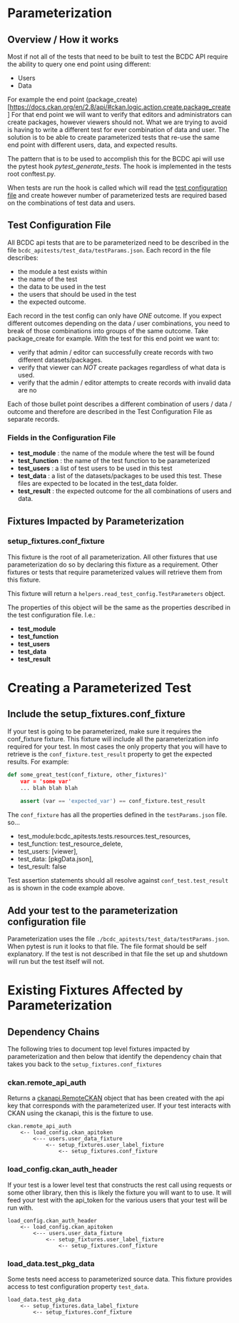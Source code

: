 # Parameterization

## Overview / How it works

Most if not all of the tests that need to be built to test the BCDC API require
the ability to query one end point using different:
  - Users
  - Data
  
For example the end point (package_create)[https://docs.ckan.org/en/2.8/api/#ckan.logic.action.create.package_create]
For that end point we will want to verify that editors and administrators can
create packages, however viewers should not.  What we are trying to avoid is 
having to write a different test for ever combination of data and user.  The 
solution is to be able to create parameterized tests that re-use the same 
end point with different users, data, and expected results.

The pattern that is to be used to accomplish this for the BCDC api will use the
pytest hook *pytest_generate_tests*.  The hook is implemented in the tests root 
conftest.py. 

When tests are run the hook is called which will read the 
[test configuration file](#test-configuration-file) and create however number
of parameterized tests are required based on the combinations of test data and 
users.   
   
## Test Configuration File

All BCDC api tests that are to be parameterized need to be described in the
file `bcdc_apitests/test_data/testParams.json`. Each record in the file 
describes:

* the module a test exists within
* the name of the test 
* the data to be used in the test
* the users that should be used in the test
* the expected outcome.

Each record in the test config can only have *ONE* outcome.  If you expect different
outcomes depending on the data / user combinations, you need to break of those
combinations into groups of the same outcome.  Take package_create for example.
With the test for this end point we want to:
- verify that admin / editor can successfully create records with two different 
  datasets/packages.
- verify that viewer can *NOT* create packages regardless of what data is used.
- verify that the admin / editor attempts to create records with invalid data
  are no
    
Each of those bullet point describes a different combination of users / data / 
outcome and therefore are described in the Test Configuration File as separate 
records.

### Fields in the Configuration File

* **test_module**   : the name of the module where the test will be found
* **test_function** : the name of the test function to be parameterized
* **test_users**    : a list of test users to be used in this test
* **test_data**     : a list of the datasets/packages to be used this test. These files are expected to be located in the test_data folder.
* **test_result**   : the expected outcome for the all combinations of users and data.

## Fixtures Impacted by Parameterization

### setup_fixtures.conf_fixture

This fixture is the root  of all parameterization.  All other fixtures that use
parameterization do so by declaring this fixture as a requirement.  Other fixtures
or tests that require parameterized values will retrieve them from this fixture.

This fixture will return a `helpers.read_test_config.TestParameters` object.

The properties of this object will be the same as the properties described in the 
test configuration file.  I.e.:

* **test_module** 
* **test_function**
* **test_users**
* **test_data**
* **test_result**

# Creating a Parameterized Test

## Include the setup_fixtures.conf_fixture

If your test is going to be parameterized, make sure it requires the conf_fixture 
fixture.  This fixture will include all the parameterization info required for
your test.  In most cases the only property that you will have to retrieve is 
the `conf_fixture.test_result` property to get the expected results. For 
example:

```python
def some_great_test(conf_fixture, other_fixtures)"
    var = 'some var'
    ... blah blah blah
    
    assert (var == 'expected_var') == conf_fixture.test_result
```

The `conf_fixture` has all the properties defined in the `testParams.json` file.
so... 

* test_module:bcdc_apitests.tests.resources.test_resources,
* test_function: test_resource_delete,
* test_users: [viewer],
* test_data: [pkgData.json],
* test_result: false

Test assertion statements should all resolve against `conf_test.test_result`
as is shown in the code example above.

## Add your test to the parameterization configuration file

Parameterization uses the file `./bcdc_apitests/test_data/testParams.json`.
When pytest is run it looks to that file. The file format should be 
self explanatory.  If the test is not described in that file the set up and 
shutdown will run but the test itself will not.

# Existing Fixtures Affected by Parameterization

## Dependency Chains

The following tries to document top level fixtures impacted by parameterization
and then below that identify the dependency chain that takes you back to the 
`setup_fixtures.conf_fixtures`

### ckan.remote_api_auth

Returns a [ckanapi.RemoteCKAN](https://github.com/ckan/ckanapi#remoteckan) object
that has been created with the api key that corresponds with the parameterized
user.  If your test interacts with CKAN using the ckanapi, this is the fixture 
to use.

```
ckan.remote_api_auth
    <-- load_config.ckan_apitoken
        <--- users.user_data_fixture
            <-- setup_fixtures.user_label_fixture
                <-- setup_fixtures.conf_fixture
```

### load_config.ckan_auth_header

If your test is a lower level test that constructs the rest call using requests
or some other library, then this is likely the fixture you will want to to use.
It will feed your test with the api_token for the various users that your test
will be run with.

```
load_config.ckan_auth_header
    <-- load_config.ckan_apitoken
        <--- users.user_data_fixture
            <-- setup_fixtures.user_label_fixture
                <-- setup_fixtures.conf_fixture

```

### load_data.test_pkg_data

Some tests need access to parameterized source data.  This fixture provides 
access to test configuration property `test_data`.

```
load_data.test_pkg_data
    <-- setup_fixtures.data_label_fixture
        <-- setup_fixtures.conf_fixture
```



